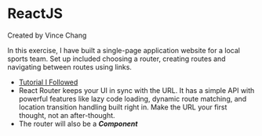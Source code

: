 # ReactJS
Created by Vince Chang </br>

In this exercise, I have built a single-page application website for a local
sports team. Set up included choosing a router, creating routes and navigating
between routes using links.
- [Tutorial I Followed](https://medium.com/@pshrmn/a-simple-react-router-v4-tutorial-7f23ff27adf)
- React Router keeps your UI in sync with the URL. It has a simple API with
powerful features like lazy code loading, dynamic route matching, and location
transition handling built right in. Make the URL your first thought, not an
after-thought.
- The router will also be a ***Component***